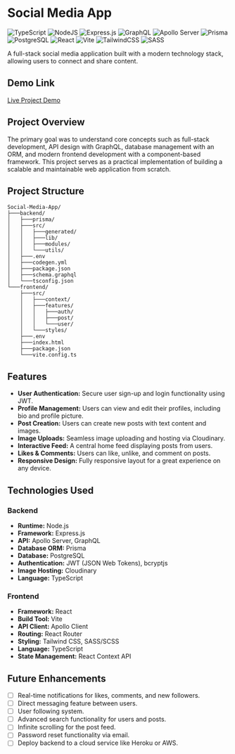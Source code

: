 # Social Media App

![TypeScript](https://img.shields.io/badge/typescript-%23007ACC.svg?style=for-the-badge&logo=typescript&logoColor=white)
![NodeJS](https://img.shields.io/badge/node.js-6DA55F?style=for-the-badge&logo=node.js&logoColor=white)
![Express.js](https://img.shields.io/badge/express.js-%23404d59.svg?style=for-the-badge&logo=express&logoColor=%2361DAFB)
![GraphQL](https://img.shields.io/badge/-GraphQL-E10098?style=for-the-badge&logo=graphql&logoColor=white)
![Apollo Server](https://img.shields.io/badge/Apollo%20GraphQL-311C87?&style=for-the-badge&logo=apollo-graphql&logoColor=white)
![Prisma](https://img.shields.io/badge/Prisma-3982CE?style=for-the-badge&logo=Prisma&logoColor=white)
![PostgreSQL](https://img.shields.io/badge/postgresql-%23316192.svg?style=for-the-badge&logo=postgresql&logoColor=white)
![React](https://img.shields.io/badge/react-%2320232a.svg?style=for-the-badge&logo=react&logoColor=%2361DAFB)
![Vite](https://img.shields.io/badge/vite-%23646CFF.svg?style=for-the-badge&logo=vite&logoColor=white)
![TailwindCSS](https://img.shields.io/badge/tailwindcss-%2338B2AC.svg?style=for-the-badge&logo=tailwind-css&logoColor=white)
![SASS](https://img.shields.io/badge/SASS-hotpink.svg?style=for-the-badge&logo=SASS&logoColor=white)

A full-stack social media application built with a modern technology stack, allowing users to connect and share content.

## Demo Link

[Live Project Demo](https://secrettalksonly.netlify.app/)

## Project Overview

The primary goal was to understand core concepts such as full-stack development, API design with GraphQL, database management with an ORM, and modern frontend development with a component-based
framework. This project serves as a practical implementation of building a scalable and maintainable web application from scratch.

## Project Structure
```
Social-Media-App/
├───backend/
│   ├───prisma/
│   ├───src/
│   │   ├───generated/
│   │   ├───lib/
│   │   ├───modules/
│   │   └───utils/
│   ├───.env
│   ├───codegen.yml
│   ├───package.json
│   ├───schema.graphql
│   └───tsconfig.json
└───frontend/
    ├───src/
    │   ├───context/
    │   ├───features/
    │   │   ├───auth/
    │   │   ├───post/
    │   │   └───user/
    │   └───styles/
    ├───.env
    ├───index.html
    ├───package.json
    └───vite.config.ts
```

## Features

-   **User Authentication:** Secure user sign-up and login functionality using JWT.
-   **Profile Management:** Users can view and edit their profiles, including bio and profile picture.
-   **Post Creation:** Users can create new posts with text content and images.
-   **Image Uploads:** Seamless image uploading and hosting via Cloudinary.
-   **Interactive Feed:** A central home feed displaying posts from users.
-   **Likes & Comments:** Users can like, unlike, and comment on posts.
-   **Responsive Design:** Fully responsive layout for a great experience on any device.

## Technologies Used

### Backend

-   **Runtime:** Node.js
-   **Framework:** Express.js
-   **API:** Apollo Server, GraphQL
-   **Database ORM:** Prisma
-   **Database:** PostgreSQL
-   **Authentication:** JWT (JSON Web Tokens), bcryptjs
-   **Image Hosting:** Cloudinary
-   **Language:** TypeScript

### Frontend

-   **Framework:** React
-   **Build Tool:** Vite
-   **API Client:** Apollo Client
-   **Routing:** React Router
-   **Styling:** Tailwind CSS, SASS/SCSS
-   **Language:** TypeScript
-   **State Management:** React Context API

## Future Enhancements

-   [ ] Real-time notifications for likes, comments, and new followers.
-   [ ] Direct messaging feature between users.
-   [ ] User following system.
-   [ ] Advanced search functionality for users and posts.
-   [ ] Infinite scrolling for the post feed.
-   [ ] Password reset functionality via email.
-   [ ] Deploy backend to a cloud service like Heroku or AWS.
